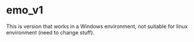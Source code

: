 # emo_v1

This is version that works in a Windows environment, not suitable for linux environment (need to change stuff).
